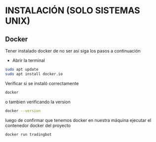 # INSTALACIÓN (SOLO SISTEMAS UNIX)

## Docker

Tener instalado docker de no ser así siga los pasos a continuación

- Abrir la terminal

```bash
sudo apt update
sudo apt install docker.io
```
Verificar si se instaló correctamente

```bash 
docker
```
o tambien verificando la version
```bash 
docker --version
```
luego de confirmar que tenemos docker en nuestra máquina ejecutar el contenedor docker del proyecto

```bash 
docker run tradingbot
```
